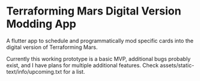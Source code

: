 # Terraforming Mars Digital Version Modding App
A flutter app to schedule and programmatically mod specific cards into the digital version of Terraforming Mars.

Currently this working prototype is a basic MVP, additional bugs probably exist, and I have plans for multiple additional features. Check assets/static-text/info/upcoming.txt for a list.
